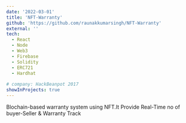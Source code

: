 ```yaml
---
date: '2022-03-01'
title: 'NFT-Warranty'
github: 'https://github.com/raunakkumarsingh/NFT-Warranty'
external: ''
tech:
  - React
  - Node
  - Web3
  - Firebase
  - Solidity
  - ERC721
  - Hardhat
  
# company: HackBeanpot 2017
showInProjects: true
---
```


Blochain-based warranty system using NFT.It Provide Real-Time no of buyer-Seller & Warranty Track
